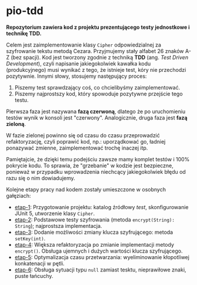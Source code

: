 # pio-tdd

**Repozytorium zawiera kod z projektu prezentującego testy jednostkowe i technikę TDD.**

Celem jest zaimplementowanie klasy `Cipher` odpowiedzialnej za szyfrowanie tekstu metodą Cezara.
Przyjmujemy stały alfabet 26 znaków A-Z (bez spacji). 
Kod jest tworzony zgodnie z techniką **TDD** (ang. _Test Driven Development_), czyli napisanie
jakiegokolwiek kawałka kodu (produkcyjnego) musi wynikać z tego, że istnieje test, kóry nie przechodzi pozytywnie.
Innymi słowy, stosujemy następujący proces:

1. Piszemy test sprawdzający coś, co chcielibyśmy zaimplementować.
2. Piszemy najprostszy kod, który spowoduje pozytywne przejście tego testu.

Pierwsza faza jest nazywana **fazą czerwoną**, dlatego że po uruchomieniu testów wynik w konsoli jest "czerwony".
Analogicznie, druga faza jest **fazą zieloną**.

W fazie zielonej powinno się od czasu do czasu przeprowadzić refaktoryzację, czyli poprawić kod, np.: uporządkować go,
ładniej ponazywać zmienne, zaimplementować trochę inaczej itp.

Pamiętajcie, że dzięki temu podejściu zawsze mamy komplet testów i 100% pokrycie kodu. To sprawia, że "grzebanie"
w kodzie jest bezpieczne, ponieważ w przypadku wprowadzenia niechcący jakiegokolwiek błędu od razu się o nim dowiadujemy.

Kolejne etapy pracy nad kodem zostały umieszczone w osobnych gałęziach:

- [etap-1](https://github.com/oleklamza/pio-tdd/tree/etap-1): Przygotowanie projektu: katalog źródłowy _test_,
  skonfigurowanie JUnit 5, utworzenie klasy `Cipher`.
- [etap-2](https://github.com/oleklamza/pio-tdd/tree/etap-2): Podstawowe testy szyfrowania
  (metoda `encrypt(String): String`); najprostsza implementacja.
- [etap-3](https://github.com/oleklamza/pio-tdd/tree/etap-3): Dodanie możliwości zmiany klucza szyfrującego:
  metoda `setKey(int)`.
- [etap-4](https://github.com/oleklamza/pio-tdd/tree/etap-4): Większa refaktoryzacja po zmianie implementacji metody
  `encrypt()`. Obsługa ujemnych i dużych wartości klucza szyfrującego.
- [etap-5](https://github.com/oleklamza/pio-tdd/tree/etap-5): Optymalizacja czasu przetwarzania: wyeliminowanie
  kłopotliwej konkatenacji w pętli.
- [etap-6](https://github.com/oleklamza/pio-tdd/tree/etap-6): Obsługa sytuacji typu `null` zamiast tesktu,
  nieprawiłowe znaki, puste łańcuchy.
